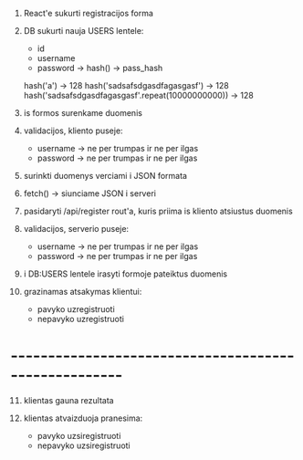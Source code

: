 1. React'e sukurti registracijos forma

2. DB sukurti nauja USERS lentele:

    - id
    - username
    - password -> hash() -> pass_hash

    hash('a') -> 128
    hash('sadsafsdgasdfagasgasf') -> 128
    hash('sadsafsdgasdfagasgasf'.repeat(10000000000)) -> 128

3. is formos surenkame duomenis

4. validacijos, kliento puseje:

    - username -> ne per trumpas ir ne per ilgas
    - password -> ne per trumpas ir ne per ilgas

5. surinkti duomenys verciami i JSON formata

6. fetch() -> siunciame JSON i serveri

7. pasidaryti /api/register rout'a, kuris priima is kliento atsiustus duomenis

8. validacijos, serverio puseje:

    - username -> ne per trumpas ir ne per ilgas
    - password -> ne per trumpas ir ne per ilgas

9. i DB:USERS lentele irasyti formoje pateiktus duomenis

10. grazinamas atsakymas klientui:

    - pavyko uzregistruoti
    - nepavyko uzregistruoti

# -----------------------------------------------------

11. klientas gauna rezultata

12. klientas atvaizduoja pranesima:
    -   pavyko uzsiregistruoti
    -   nepavyko uzsiregistruoti
